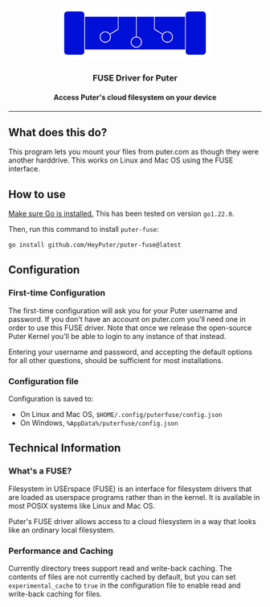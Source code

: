 <h3 align="center"><img width="300" alt="HiTIDE logo" src="./doc/logo.png"></h3>
<h3 align="center">FUSE Driver for Puter</h3>
<h4 align="center">Access Puter's cloud filesystem on your device</h4>
<hr>

## What does this do?

This program lets you mount your files from puter.com as though
they were another harddrive. This works on Linux and Mac OS
using the FUSE interface.

## How to use

[Make sure Go is installed.](https://go.dev/doc/install)
This has been tested on version `go1.22.0`.

Then, run this command to install `puter-fuse`:

```sh
go install github.com/HeyPuter/puter-fuse@latest
```

## Configuration

### First-time Configuration

The first-time configuration will ask you for your Puter username
and password. If you don't have an account on puter.com you'll need
one in order to use this FUSE driver. Note that once we release the
open-source Puter Kernel you'll be able to login to any instance of
that instead.

Entering your username and password, and accepting the default options
for all other questions, should be sufficient for most installations.

### Configuration file

Configuration is saved to:

- On Linux and Mac OS, `$HOME/.config/puterfuse/config.json`
- On Windows, `%AppData%/puterfuse/config.json`

## Technical Information

### What's a FUSE?

Filesystem in USErspace (FUSE) is an interface for filesystem
drivers that are loaded as userspace programs rather than in
the kernel. It is available in most POSIX systems like Linux
and Mac OS.

Puter's FUSE driver allows access to a cloud filesystem in a
way that looks like an ordinary local filesystem.

### Performance and Caching

Currently directory trees support read and write-back caching.
The contents of files are not currently cached by default, but
you can set `experimental_cache` to `true` in the configuration
file to enable read and write-back caching for files.
